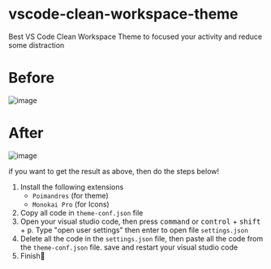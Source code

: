 # vscode-clean-workspace-theme
Best VS Code Clean Workspace Theme to focused your activity and reduce some distraction


# Before
![image](https://github.com/azronaftara/vscode-clean-workspace-theme/assets/117657623/df959b77-398f-463c-abca-f7c3313dace6)


# After
![image](https://github.com/azronaftara/vscode-clean-workspace-theme/assets/117657623/17ebd122-8a8f-45dc-bcf1-17bdead488a8)

if you want to get the result as above, then do the steps below!

1. Install the following extensions
   - `Poimandres` (for theme)
   - `Monokai Pro` (for Icons)
2. Copy all code in `theme-conf.json` file
3. Open your visual studio code, then press <kbd>command</kbd> or <kbd>control</kbd> + <kbd>shift</kbd> + <kbd>p</kbd>. Type "open user settings" then enter to open file `settings.json`
4. Delete all the code in the `settings.json` file, then paste all the code from the `theme-conf.json` file. save and restart your visual studio code
5. Finish🎉
